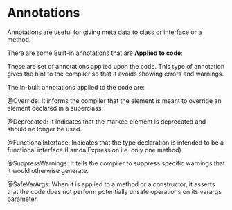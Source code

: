 # Annotations

Annotations are useful for giving meta data to class or interface or a method.

There are some Built-in annotations that are **Applied to code**:

These are set of annotations applied upon the code. This type of annotation gives the hint to the compiler so that it avoids showing errors and warnings.

The in-built annotations applied to the code are:

@Override:
It informs the compiler that the element is meant to override an element declared in a superclass.

@Deprecated:
It indicates that the marked element is deprecated and should no longer be used.

@FunctionalInterface:
Indicates that the type declaration is intended to be a functional interface (Lamda Expression i.e. only one method)

@SuppressWarnings:
It tells the compiler to suppress specific warnings that it would otherwise generate.

@SafeVarArgs:
When it is applied to a method or a constructor, it asserts that the code does not perform potentially unsafe operations on its varargs parameter.
